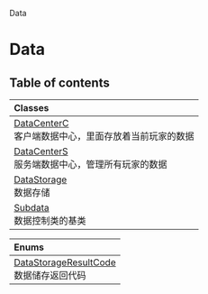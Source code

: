 Data

# Data <Badge type="tip" text="Groups" /> <Score text="Data" />

## Table of contents
| Classes |
| :-----|
| [DataCenterC](../classes/mw.DataCenterC.md) <br> 客户端数据中心，里面存放着当前玩家的数据 |
| [DataCenterS](../classes/mw.DataCenterS.md) <br> 服务端数据中心，管理所有玩家的数据 |
| [DataStorage](../classes/mw.DataStorage.md) <br> 数据存储 |
| [Subdata](../classes/mw.Subdata.md) <br> 数据控制类的基类 |


| Enums |
| :-----|
| [DataStorageResultCode](../enums/mw.DataStorageResultCode.md) <br> 数据储存返回代码 |

